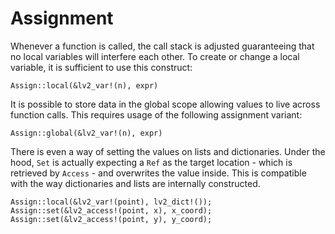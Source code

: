 # Assignment

Whenever a function is called, the call stack is adjusted guaranteeing that no local variables will interfere each other. To create or change a local variable, it is sufficient to use this construct:

``` rust,no_run
Assign::local(&lv2_var!(n), expr)
```

It is possible to store data in the global scope allowing values to live across function calls. This requires usage of the following assignment variant:

``` rust,no_run
Assign::global(&lv2_var!(n), expr)
```

There is even a way of setting the values on lists and dictionaries. Under the hood, `Set` is actually expecting a `Ref` as the target location - which is retrieved by `Access` - and overwrites the value inside. This is compatible with the way dictionaries and lists are internally constructed.

``` rust,no_run
Assign::local(&lv2_var!(point), lv2_dict!());
Assign::set(&lv2_access!(point, x), x_coord);
Assign::set(&lv2_access!(point, y), y_coord);
```
